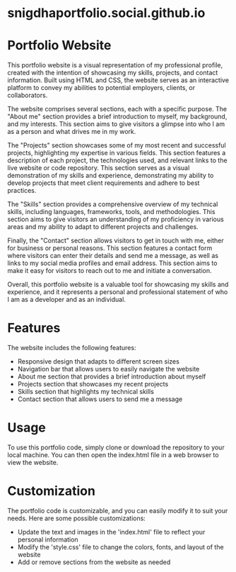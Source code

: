 # snigdhaportfolio.social.github.io
# Portfolio Website
This portfolio website is a visual representation of my professional profile, created with the intention of showcasing my skills, projects, and contact information. Built using HTML and CSS, the website serves as an interactive platform to convey my abilities to potential employers, clients, or collaborators.

The website comprises several sections, each with a specific purpose. The "About me" section provides a brief introduction to myself, my background, and my interests. This section aims to give visitors a glimpse into who I am as a person and what drives me in my work.

The "Projects" section showcases some of my most recent and successful projects, highlighting my expertise in various fields. This section features a description of each project, the technologies used, and relevant links to the live website or code repository. This section serves as a visual demonstration of my skills and experience, demonstrating my ability to develop projects that meet client requirements and adhere to best practices.

The "Skills" section provides a comprehensive overview of my technical skills, including languages, frameworks, tools, and methodologies. This section aims to give visitors an understanding of my proficiency in various areas and my ability to adapt to different projects and challenges.

Finally, the "Contact" section allows visitors to get in touch with me, either for business or personal reasons. This section features a contact form where visitors can enter their details and send me a message, as well as links to my social media profiles and email address. This section aims to make it easy for visitors to reach out to me and initiate a conversation.

Overall, this portfolio website is a valuable tool for showcasing my skills and experience, and it represents a personal and professional statement of who I am as a developer and as an individual.

# Features
The website includes the following features:

* Responsive design that adapts to different screen sizes
* Navigation bar that allows users to easily navigate the website
* About me section that provides a brief introduction about myself
* Projects section that showcases my recent projects
* Skills section that highlights my technical skills
* Contact section that allows users to send me a message
# Usage
To use this portfolio code, simply clone or download the repository to your local machine. You can then open the index.html file in a web browser to view the website.

# Customization
The portfolio code is customizable, and you can easily modify it to suit your needs. Here are some possible customizations:

* Update the text and images in the 'index.html' file to reflect your personal information
* Modify the 'style.css' file to change the colors, fonts, and layout of the website
*  Add or remove sections from the website as needed
